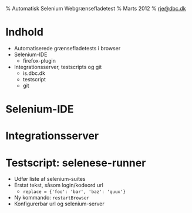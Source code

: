 % Automatisk Selenium Webgrænsefladetest
% Marts 2012
% rje@dbc.dk


# Indhold

- Automatiserede grænsefladetests i browser
- Selenium-IDE
    - firefox-plugin
- Integrationsserver, testscripts og git
    - is.dbc.dk
    - testscript
    - git

# Selenium-IDE

# Integrationsserver

# Testscript: selenese-runner

- Udfør liste af selenium-suites
- Erstat tekst, såsom login/kodeord url
    - `replace = {'foo': 'bar', 'baz': 'quux'}`
- Ny kommando: `restartBrowser`
- Konfigurerbar url og selenium-server



